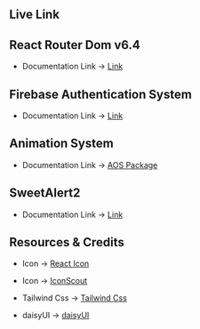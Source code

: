 ## Live Link

<!-- live link here -->

## React Router Dom v6.4

- Documentation Link -> [Link](https://reactrouter.com/en/main)

## Firebase Authentication System

- Documentation Link -> [Link](https://firebase.google.com/docs/auth?authuser=0&hl=en)

## Animation System

- Documentation Link -> [ AOS Package ](https://michalsnik.github.io/aos/)

## SweetAlert2

- Documentation Link -> [Link](https://sweetalert2.github.io/#examples)

## Resources & Credits

- Icon -> [React Icon](https://react-icons.github.io/react-icons/)
- Icon -> [IconScout ](https://iconscout.com/)

- Tailwind Css -> [Tailwind Css](https://tailwindcss.com/)
- daisyUI -> [daisyUI](https://daisyui.com/)
